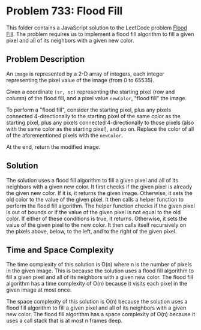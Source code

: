 # Problem 733: Flood Fill

This folder contains a JavaScript solution to the LeetCode problem [Flood Fill](https://leetcode.com/problems/flood-fill/). The problem requires us to implement a flood fill algorithm to fill a given pixel and all of its neighbors with a given new color.

## Problem Description

An `image` is represented by a 2-D array of integers, each integer representing the pixel value of the image (from 0 to 65535).

Given a coordinate `(sr, sc)` representing the starting pixel (row and column) of the flood fill, and a pixel value `newColor`, "flood fill" the image.

To perform a "flood fill", consider the starting pixel, plus any pixels connected 4-directionally to the starting pixel of the same color as the starting pixel, plus any pixels connected 4-directionally to those pixels (also with the same color as the starting pixel), and so on. Replace the color of all of the aforementioned pixels with the `newColor`.

At the end, return the modified image.

## Solution

The solution uses a flood fill algorithm to fill a given pixel and all of its neighbors with a given new color. It first checks if the given pixel is already the given new color. If it is, it returns the given image. Otherwise, it sets the old color to the value of the given pixel. It then calls a helper function to perform the flood fill algorithm. The helper function checks if the given pixel is out of bounds or if the value of the given pixel is not equal to the old color. If either of these conditions is true, it returns. Otherwise, it sets the value of the given pixel to the new color. It then calls itself recursively on the pixels above, below, to the left, and to the right of the given pixel.

## Time and Space Complexity

The time complexity of this solution is O(n) where n is the number of pixels in the given image. This is because the solution uses a flood fill algorithm to fill a given pixel and all of its neighbors with a given new color. The flood fill algorithm has a time complexity of O(n) because it visits each pixel in the given image at most once.

The space complexity of this solution is O(n) because the solution uses a flood fill algorithm to fill a given pixel and all of its neighbors with a given new color. The flood fill algorithm has a space complexity of O(n) because it uses a call stack that is at most n frames deep.